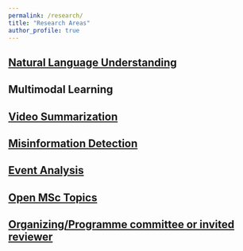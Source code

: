 ```yaml
---
permalink: /research/
title: "Research Areas"
author_profile: true
---
```


## [Natural Language Understanding](/research/natural-language-understanding)

## Multimodal Learning

## 	[Video Summarization](/research/video-summarization)

## 	[Misinformation Detection](/research/misinformation)

## 	[Event Analysis](/research/event-analysis)

## [Open MSc Topics](/research/msc-theses)

## [Organizing/Programme committee or invited reviewer](/research/conference-journal-reviews)



